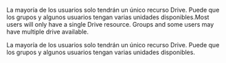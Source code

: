 <span data-ttu-id="44b84-p102">La mayoría de los usuarios solo tendrán un único recurso Drive. Puede que los grupos y algunos usuarios tengan varias unidades disponibles.</span><span class="sxs-lookup"><span data-stu-id="44b84-p102">Most users will only have a single Drive resource. Groups and some users may have multiple drive available.</span></span>

La mayoría de los usuarios solo tendrán un único recurso Drive. Puede que los grupos y algunos usuarios tengan varias unidades disponibles.

<!-- uuid: 8fcb5dbc-d5aa-4681-8e31-b001d5168d79
2015-10-25 14:57:30 UTC -->
<!-- {
  "type": "#page.annotation",
  "description": "List drives",
  "keywords": "",
  "section": "documentation",
  "tocPath": "OneDrive/Drive/List Drives"
}-->
